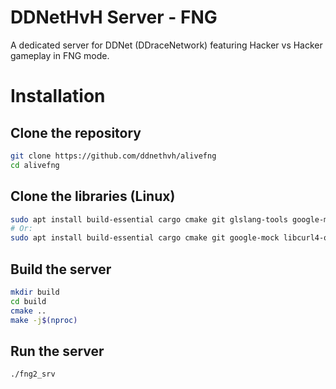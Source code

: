 # DDNetHvH Server - FNG

A dedicated server for DDNet (DDraceNetwork) featuring Hacker vs Hacker gameplay in FNG mode.

# Installation

## Clone the repository
```sh
git clone https://github.com/ddnethvh/alivefng
cd alivefng
```

## Clone the libraries (Linux)
```sh
sudo apt install build-essential cargo cmake git glslang-tools google-mock libavcodec-extra libavdevice-dev libavfilter-dev libavformat-dev libavutil-dev libcurl4-openssl-dev libfreetype6-dev libglew-dev libnotify-dev libogg-dev libopus-dev libopusfile-dev libpng-dev libsdl2-dev libsqlite3-dev libssl-dev libvulkan-dev libwavpack-dev libx264-dev python3 rustc spirv-tools
# Or:
sudo apt install build-essential cargo cmake git google-mock libcurl4-openssl-dev libsqlite3-dev libssl-dev python3 rustc
```

## Build the server
```sh
mkdir build
cd build
cmake ..
make -j$(nproc)
```

## Run the server
```sh
./fng2_srv
```